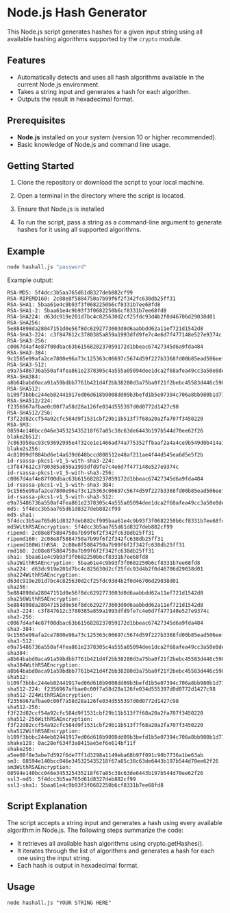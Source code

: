 # Node.js Hash Generator

This Node.js script generates hashes for a given input string using all available hashing algorithms supported by the `crypto` module.

## Features

- Automatically detects and uses all hash algorithms available in the current Node.js environment.
- Takes a string input and generates a hash for each algorithm.
- Outputs the result in hexadecimal format.

## Prerequisites

- **Node.js** installed on your system (version 10 or higher recommended).
- Basic knowledge of Node.js and command line usage.

## Getting Started

1. Clone the repository or download the script to your local machine.

2. Open a terminal in the directory where the script is located.

3. Ensure that Node.js is installed

4. To run the script, pass a string as a command-line argument to generate hashes for it using all supported algorithms.

## Example 

```bash
node hashall.js "password"
```

Example output:
```
RSA-MD5: 5f4dcc3b5aa765d61d8327deb882cf99
RSA-RIPEMD160: 2c08e8f5884750a7b99f6f2f342fc638db25ff31
RSA-SHA1: 5baa61e4c9b93f3f0682250b6cf8331b7ee68fd8
RSA-SHA1-2: 5baa61e4c9b93f3f0682250b6cf8331b7ee68fd8
RSA-SHA224: d63dc919e201d7bc4c825630d2cf25fdc93d4b2f0d46706d29038d01
RSA-SHA256: 5e884898da28047151d0e56f8dc6292773603d0d6aabbdd62a11ef721d1542d8
RSA-SHA3-224: c3f847612c3780385a859a1993dfd9fe7c4e6d7f477148e527e9374c
RSA-SHA3-256: c0067d4af4e87f00dbac63b6156828237059172d1bbeac67427345d6a9fda484
RSA-SHA3-384: 9c1565e99afa2ce7800e96a73c125363c06697c5674d59f227b3368fd00b85ead506eefa90702673d873cb2c9357eafc
RSA-SHA3-512: e9a75486736a550af4fea861e2378305c4a555a05094dee1dca2f68afea49cc3a50e8de6ea131ea521311f4d6fb054a146e8282f8e35ff2e6368c1a62e909716
RSA-SHA384: a8b64babd0aca91a59bdbb7761b421d4f2bb38280d3a75ba0f21f2bebc45583d446c598660c94ce680c47d19c30783a7
RSA-SHA512: b109f3bbbc244eb82441917ed06d618b9008dd09b3befd1b5e07394c706a8bb980b1d7785e5976ec049b46df5f1326af5a2ea6d103fd07c95385ffab0cacbc86
RSA-SHA512/224: f2356967afbae0c00f7a58d28a126fe034d555397d0d0772d1427c98
RSA-SHA512/256: f3f22d82ccf54a92cfc584d9f1531cbf29b11b513f7f68a20a2fa707f3450220
RSA-SM3: 08594e140bcc046e345325435218f67a85c38c63de6443b197b544d70ee62f26
blake2b512: 7c863950ac93c93692995e4732ce1e1466ad74a775352ffbaaf2a4a4ce9b549d0b414a1f3150452be6c7c72c694a7cb46f76452917298d33e67611f0a42addb8
blake2s256: 4c81099df884bd6e14a639d648bccd808512e48af211ae4f44d545ea6d5e5f2b
id-rsassa-pkcs1-v1_5-with-sha3-224: c3f847612c3780385a859a1993dfd9fe7c4e6d7f477148e527e9374c
id-rsassa-pkcs1-v1_5-with-sha3-256: c0067d4af4e87f00dbac63b6156828237059172d1bbeac67427345d6a9fda484
id-rsassa-pkcs1-v1_5-with-sha3-384: 9c1565e99afa2ce7800e96a73c125363c06697c5674d59f227b3368fd00b85ead506eefa90702673d873cb2c9357eafc
id-rsassa-pkcs1-v1_5-with-sha3-512: e9a75486736a550af4fea861e2378305c4a555a05094dee1dca2f68afea49cc3a50e8de6ea131ea521311f4d6fb054a146e8282f8e35ff2e6368c1a62e909716
md5: 5f4dcc3b5aa765d61d8327deb882cf99
md5-sha1: 5f4dcc3b5aa765d61d8327deb882cf995baa61e4c9b93f3f0682250b6cf8331b7ee68fd8
md5WithRSAEncryption: 5f4dcc3b5aa765d61d8327deb882cf99
ripemd: 2c08e8f5884750a7b99f6f2f342fc638db25ff31
ripemd160: 2c08e8f5884750a7b99f6f2f342fc638db25ff31
ripemd160WithRSA: 2c08e8f5884750a7b99f6f2f342fc638db25ff31
rmd160: 2c08e8f5884750a7b99f6f2f342fc638db25ff31
sha1: 5baa61e4c9b93f3f0682250b6cf8331b7ee68fd8
sha1WithRSAEncryption: 5baa61e4c9b93f3f0682250b6cf8331b7ee68fd8
sha224: d63dc919e201d7bc4c825630d2cf25fdc93d4b2f0d46706d29038d01
sha224WithRSAEncryption: d63dc919e201d7bc4c825630d2cf25fdc93d4b2f0d46706d29038d01
sha256: 5e884898da28047151d0e56f8dc6292773603d0d6aabbdd62a11ef721d1542d8
sha256WithRSAEncryption: 5e884898da28047151d0e56f8dc6292773603d0d6aabbdd62a11ef721d1542d8
sha3-224: c3f847612c3780385a859a1993dfd9fe7c4e6d7f477148e527e9374c
sha3-256: c0067d4af4e87f00dbac63b6156828237059172d1bbeac67427345d6a9fda484
sha3-384: 9c1565e99afa2ce7800e96a73c125363c06697c5674d59f227b3368fd00b85ead506eefa90702673d873cb2c9357eafc
sha3-512: e9a75486736a550af4fea861e2378305c4a555a05094dee1dca2f68afea49cc3a50e8de6ea131ea521311f4d6fb054a146e8282f8e35ff2e6368c1a62e909716
sha384: a8b64babd0aca91a59bdbb7761b421d4f2bb38280d3a75ba0f21f2bebc45583d446c598660c94ce680c47d19c30783a7
sha384WithRSAEncryption: a8b64babd0aca91a59bdbb7761b421d4f2bb38280d3a75ba0f21f2bebc45583d446c598660c94ce680c47d19c30783a7
sha512: b109f3bbbc244eb82441917ed06d618b9008dd09b3befd1b5e07394c706a8bb980b1d7785e5976ec049b46df5f1326af5a2ea6d103fd07c95385ffab0cacbc86
sha512-224: f2356967afbae0c00f7a58d28a126fe034d555397d0d0772d1427c98
sha512-224WithRSAEncryption: f2356967afbae0c00f7a58d28a126fe034d555397d0d0772d1427c98
sha512-256: f3f22d82ccf54a92cfc584d9f1531cbf29b11b513f7f68a20a2fa707f3450220
sha512-256WithRSAEncryption: f3f22d82ccf54a92cfc584d9f1531cbf29b11b513f7f68a20a2fa707f3450220
sha512WithRSAEncryption: b109f3bbbc244eb82441917ed06d618b9008dd09b3befd1b5e07394c706a8bb980b1d7785e5976ec049b46df5f1326af5a2ea6d103fd07c95385ffab0cacbc86
shake128: 0ac28ef634f3a8415ae5ef6e614bf11f
shake256: a5ee08f8e3abe7d592f6de77f1d3298a1149eba68b97f091c90b7736a1be63ab
sm3: 08594e140bcc046e345325435218f67a85c38c63de6443b197b544d70ee62f26
sm3WithRSAEncryption: 08594e140bcc046e345325435218f67a85c38c63de6443b197b544d70ee62f26
ssl3-md5: 5f4dcc3b5aa765d61d8327deb882cf99
ssl3-sha1: 5baa61e4c9b93f3f0682250b6cf8331b7ee68fd8
```

## Script Explanation
The script accepts a string input and generates a hash using every available algorithm in Node.js. The following steps summarize the code:

- It retrieves all available hash algorithms using crypto.getHashes().
- It iterates through the list of algorithms and generates a hash for each one using the input string.
- Each hash is output in hexadecimal format.

## Usage

```node hashall.js "YOUR STRING HERE"```

